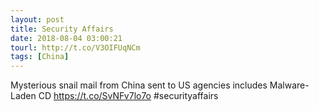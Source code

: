 ```yaml
---
layout: post
title: Security Affairs
date: 2018-08-04 03:00:21
tourl: http://t.co/V3OIFUqNCm
tags: [China]
---
```

Mysterious snail mail from China sent to US agencies includes Malware-Laden CD  https://t.co/SvNFv7lo7o
#securityaffairs